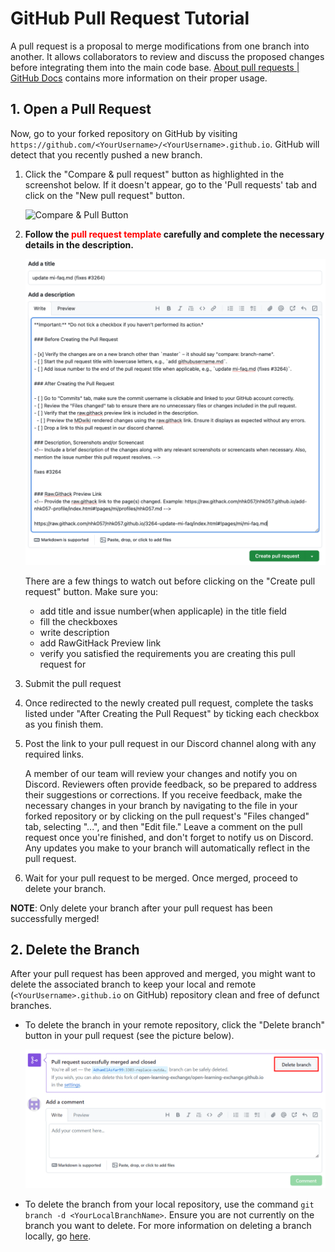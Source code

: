 # GitHub Pull Request Tutorial

A pull request is a proposal to merge modifications from one branch into another. It allows collaborators to review and discuss the proposed changes before integrating them into the main code base. [About pull requests | GitHub Docs](https://docs.github.com/en/pull-requests/collaborating-with-pull-requests/proposing-changes-to-your-work-with-pull-requests/about-pull-requests) contains more information on their proper usage.

## 1. Open a Pull Request

Now, go to your forked repository on GitHub by visiting `https://github.com/<YourUsername>/<YourUsername>.github.io`. GitHub will detect that you recently pushed a new branch.

1. Click the "Compare & pull request" button as highlighted in the screenshot below. If it doesn't appear, go to the 'Pull requests' tab and click on the "New pull request" button.

   ![Compare & Pull Button](images/vi-initiate-pull-request.png)

2. **Follow the <span style="color:red;">pull request template </span> carefully and complete the necessary details in the description.**

   ![Pull Request Template](images/vi-pr-title-and-description.png)

   There are a few things to watch out before clicking on the "Create pull request" button. Make sure you:
      - add title and issue number(when applicaple) in the title field
      - fill the checkboxes
      - write description
      - add RawGitHack Preview link
      - verify you satisfied the requirements you are creating this pull request for

3. Submit the pull request
4. Once redirected to the newly created pull request, complete the tasks listed under "After Creating the Pull Request" by ticking each checkbox as you finish them.
5. Post the link to your pull request in our Discord channel along with any required links.

    A member of our team will review your changes and notify you on Discord. Reviewers often provide feedback, so be prepared to address their suggestions or corrections. If you receive feedback, make the necessary changes in your branch by navigating to the file in your forked repository or by clicking on the pull request's "Files changed" tab, selecting "...", and then "Edit file." Leave a comment on the pull request once you're finished, and don't forget to notify us on Discord. Any updates you make to your branch will automatically reflect in the pull request.

6. Wait for your pull request to be merged. Once merged, proceed to delete your branch.

**NOTE**: Only delete your branch after your pull request has been successfully merged!

## 2. Delete the Branch

After your pull request has been approved and merged, you might want to delete the associated branch to keep your local and remote (`<YourUsername>.github.io` on GitHub) repository clean and free of defunct branches.

- To delete the branch in your remote repository, click the "Delete branch" button in your pull request (see the picture below).

  ![Delete Merged Branch](images/vi-delete-merged-branch.png)

- To delete the branch from your local repository, use the command `git branch -d <YourLocalBranchName>`. Ensure you are not currently on the branch you want to delete. For more information on deleting a branch locally, go [here](https://tecadmin.net/delete-git-remote-and-local-branch/).
